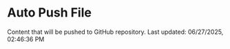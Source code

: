 # Auto Push File

Content that will be pushed to GitHub repository.
Last updated: 06/27/2025, 02:46:36 PM